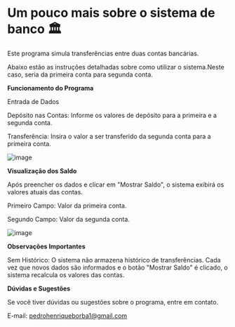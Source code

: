 # Um pouco mais sobre o sistema de banco 🏛️

Este programa simula transferências entre duas contas bancárias. 

Abaixo estão as instruções detalhadas sobre como utilizar o sistema.Neste caso, seria da primeira conta para segunda conta.

**Funcionamento do Programa**

Entrada de Dados

Depósito nas Contas: Informe os valores de depósito para a primeira e a segunda conta.

Transferência: Insira o valor a ser transferido da segunda conta para a primeira conta.

![image](https://github.com/user-attachments/assets/5ba7a852-5ca8-45f9-932a-20a730c1d353)

**Visualização dos Saldo**

Após preencher os dados e clicar em "Mostrar Saldo", o sistema exibirá os valores atuais das contas.

Primeiro Campo: Valor da primeira conta.

Segundo Campo: Valor da segunda conta.

![image](https://github.com/user-attachments/assets/bd9ca074-8d7e-465b-af77-342e5244a915)

**Observações Importantes**

Sem Histórico: O sistema não armazena histórico de transferências. Cada vez que novos dados são informados e o botão "Mostrar Saldo" é clicado, o sistema recalcula os valores das contas.

**Dúvidas e Sugestões**

Se você tiver dúvidas ou sugestões sobre o programa, entre em contato.

E-mail: pedrohenriqueborba1@gmail.com
